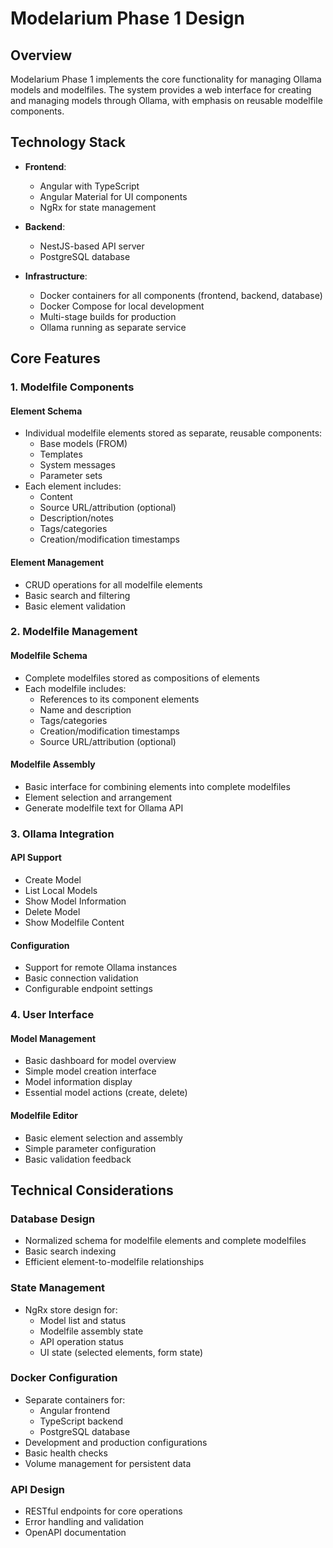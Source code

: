 # Modelarium Phase 1 Design

## Overview

Modelarium Phase 1 implements the core functionality for managing Ollama models and modelfiles. The system provides a web interface for creating and managing models through Ollama, with emphasis on reusable modelfile components.

## Technology Stack

- **Frontend**:
  - Angular with TypeScript
  - Angular Material for UI components
  - NgRx for state management

- **Backend**:
  - NestJS-based API server
  - PostgreSQL database

- **Infrastructure**:
  - Docker containers for all components (frontend, backend, database)
  - Docker Compose for local development
  - Multi-stage builds for production
  - Ollama running as separate service

## Core Features

### 1. Modelfile Components

#### Element Schema
- Individual modelfile elements stored as separate, reusable components:
  - Base models (FROM)
  - Templates
  - System messages
  - Parameter sets
- Each element includes:
  - Content
  - Source URL/attribution (optional)
  - Description/notes
  - Tags/categories
  - Creation/modification timestamps

#### Element Management
- CRUD operations for all modelfile elements
- Basic search and filtering
- Basic element validation

### 2. Modelfile Management

#### Modelfile Schema
- Complete modelfiles stored as compositions of elements
- Each modelfile includes:
  - References to its component elements
  - Name and description
  - Tags/categories
  - Creation/modification timestamps
  - Source URL/attribution (optional)

#### Modelfile Assembly
- Basic interface for combining elements into complete modelfiles
- Element selection and arrangement
- Generate modelfile text for Ollama API

### 3. Ollama Integration

#### API Support
- Create Model
- List Local Models
- Show Model Information
- Delete Model
- Show Modelfile Content

#### Configuration
- Support for remote Ollama instances
- Basic connection validation
- Configurable endpoint settings

### 4. User Interface

#### Model Management
- Basic dashboard for model overview
- Simple model creation interface
- Model information display
- Essential model actions (create, delete)

#### Modelfile Editor
- Basic element selection and assembly
- Simple parameter configuration
- Basic validation feedback

## Technical Considerations

### Database Design
- Normalized schema for modelfile elements and complete modelfiles
- Basic search indexing
- Efficient element-to-modelfile relationships

### State Management
- NgRx store design for:
  - Model list and status
  - Modelfile assembly state
  - API operation status
  - UI state (selected elements, form state)

### Docker Configuration
- Separate containers for:
  - Angular frontend
  - TypeScript backend
  - PostgreSQL database
- Development and production configurations
- Basic health checks
- Volume management for persistent data

### API Design
- RESTful endpoints for core operations
- Error handling and validation
- OpenAPI documentation
